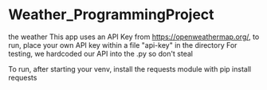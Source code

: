 # Weather_ProgrammingProject
the weather
This app uses an API Key from https://openweathermap.org/, to run, place your own API key within a file "api-key" in the directory
For testing, we hardcoded our API into the .py so don't steal

To run, after starting your venv, install the requests module with pip install requests
